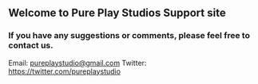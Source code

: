 ## Welcome to Pure Play Studios Support site

### If you have any suggestions or comments, please feel free to contact us.
Email: pureplaystudio@gmail.com
Twitter: https://twitter.com/pureplaystudio
